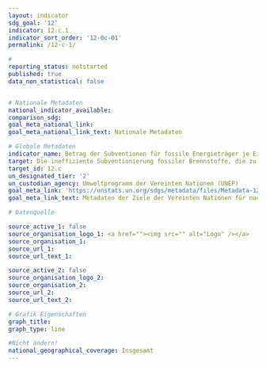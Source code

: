 ```yaml
---
layout: indicator
sdg_goal: '12'
indicator: 12.c.1
indicator_sort_order: '12-0c-01'
permalink: /12-c-1/

#
reporting_status: notstarted
published: true
data_non_statistical: false


# Nationale Metadaten
national_indicator_available:
comparison_sdg:
goal_meta_national_link:
goal_meta_national_link_text: Nationale Metadaten

# Globale Metadaten
indicator_name: Betrag der Subventionen für fossile Energieträger je Einheit BIP (Produktion und Konsum) und als Anteil an den gesamten nationalen Ausgaben für fossile Energieträger
target: Die ineffiziente Subventionierung fossiler Brennstoffe, die zu verschwenderischem Verbrauch verleitet, durch Beseitigung von Marktverzerrungen entsprechend den nationalen Gegebenheiten rationalisieren, unter anderem durch eine Umstrukturierung der Besteuerung und die allmähliche Abschaffung dieser schädlichen Subventionen, um ihren Umweltauswirkungen Rechnung zu tragen, wobei die besonderen Bedürfnisse und Gegebenheiten der Entwicklungsländer in vollem Umfang berücksichtigt und die möglichen nachteiligen Auswirkungen auf ihre Entwicklung in einer die Armen und die betroffenen Gemeinwesen schützenden Weise so gering wie möglich gehalten werden
target_id: 12.c
un_designated_tier: '2'
un_custodian_agency: Umweltprogramm der Vereinten Nationen (UNEP)
goal_meta_link: 'https://unstats.un.org/sdgs/metadata/files/Metadata-12-0c-01.pdf'
goal_meta_link_text: Metadaten der Ziele der Vereinten Nationen für nachhaltige Entwicklung

# Datenquelle

source_active_1: false
source_organisation_logo_1: <a href=""><img src="" alt="Logo" /></a>
source_organisation_1:
source_url_1:
source_url_text_1:

source_active_2: false
source_organisation_logo_2:
source_organisation_2:
source_url_2:
source_url_text_2:

# Grafik Eigenschaften
graph_title:
graph_type: line

#Nicht ändern!
national_geographical_coverage: Insgesamt
---
```

